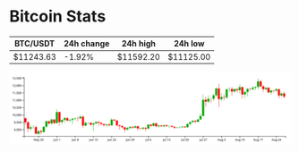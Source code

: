 # Bitcoin Stats

BTC/USDT|24h change|24h high|24h low|
|---|---|---|---|
|$11243.63|-1.92%|$11592.20|$11125.00|

<img src="./chart.svg">
